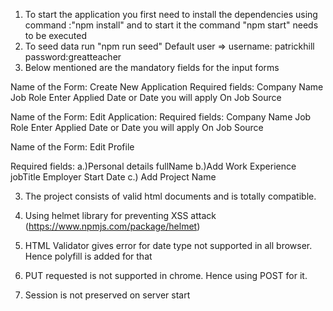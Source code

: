 

1. To start the application you first need to install the dependencies using command :"npm install" and to start it the command "npm start" needs to be executed
2. To seed data run "npm run seed"
    Default user => username: patrickhill password:greatteacher
3. Below mentioned are the mandatory fields for the input forms

Name of the Form: Create New Application
Required fields:
 Company Name
 Job Role
 Enter Applied Date or Date you will apply On
 Job Source
 
Name of the Form: Edit Application:
Required fields:
Company Name
Job Role
Enter Applied Date or Date you will apply On
Job Source

Name of the Form: Edit Profile 

Required fields:
a.)Personal details
fullName
b.)Add Work Experience
jobTitle
Employer
Start Date
c.) Add Project
Name

3. The project consists of valid html documents and is totally compatible. 
4. Using helmet library for preventing XSS attack (https://www.npmjs.com/package/helmet)

1. HTML Validator gives error for date type not supported in all browser. Hence polyfill is added for that
2. PUT requested is not supported in chrome. Hence using POST for it. 
3. Session is not preserved on server start